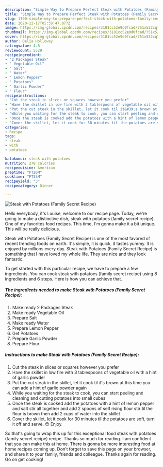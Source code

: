 ```yaml
---
description: "Simple Way to Prepare Perfect Steak with Potatoes (Family Secret Recipe)"
title: "Simple Way to Prepare Perfect Steak with Potatoes (Family Secret Recipe)"
slug: 1700-simple-way-to-prepare-perfect-steak-with-potatoes-family-secret-recipe
date: 2020-12-17T05:59:47.877Z
image: https://img-global.cpcdn.com/recipes/3101cc52e9d0fcad/751x532cq70/steak-with-potatoes-family-secret-recipe-recipe-main-photo.jpg
thumbnail: https://img-global.cpcdn.com/recipes/3101cc52e9d0fcad/751x532cq70/steak-with-potatoes-family-secret-recipe-recipe-main-photo.jpg
cover: https://img-global.cpcdn.com/recipes/3101cc52e9d0fcad/751x532cq70/steak-with-potatoes-family-secret-recipe-recipe-main-photo.jpg
author: Delia Holloway
ratingvalue: 4.8
reviewcount: 5529
recipeingredient:
- "2 Packages Steak"
- " Vegetable Oil"
- " Salt"
- " Water"
- " Lemon Pepper"
- " Potatoes"
- " Garlic Powder"
- " Flour"
recipeinstructions:
- "Cut the steak in slices or squares however you prefer"
- "Have the skillet in low fire with 3 tablespoons of vegetable oil with a hint of garlic powder"
- "Put the cut steak in the skillet, let it cook til it&#39;s brown at this time you can add a hint of garlic powder again"
- "While you waiting for the steak to cook, you can start peeling and cleaning and cutting potatoes​ into small cubes"
- "Once the steak is cooked add the potatoes with a hint of lemon pepper and salt stir all together and add 2 spoons of self rising flour stir til the flour is brown then add 2 cups of water into the skillet​"
- "Cover the skillet, let it cook for 30 minutes til the potatoes are soft, turn it off and serve. 😊 Enjoy."
categories:
- Recipe
tags:
- steak
- with
- potatoes

katakunci: steak with potatoes 
nutrition: 278 calories
recipecuisine: American
preptime: "PT20M"
cooktime: "PT33M"
recipeyield: "3"
recipecategory: Dinner

---
```



![Steak with Potatoes (Family Secret Recipe)](https://img-global.cpcdn.com/recipes/3101cc52e9d0fcad/751x532cq70/steak-with-potatoes-family-secret-recipe-recipe-main-photo.jpg)

Hello everybody, it's Louise, welcome to our recipe page. Today, we're going to make a distinctive dish, steak with potatoes (family secret recipe). One of my favorites food recipes. This time, I'm gonna make it a bit unique. This will be really delicious.



Steak with Potatoes (Family Secret Recipe) is one of the most favored of recent trending foods on earth. It's simple, it is quick, it tastes yummy. It is enjoyed by millions every day. Steak with Potatoes (Family Secret Recipe) is something that I have loved my whole life. They are nice and they look fantastic.


To get started with this particular recipe, we have to prepare a few ingredients. You can cook steak with potatoes (family secret recipe) using 8 ingredients and 6 steps. Here is how you can achieve that.

<!--inarticleads1-->

##### The ingredients needed to make Steak with Potatoes (Family Secret Recipe):

1. Make ready 2 Packages Steak
1. Make ready  Vegetable Oil
1. Prepare  Salt
1. Make ready  Water
1. Prepare  Lemon Pepper
1. Get  Potatoes
1. Prepare  Garlic Powder
1. Prepare  Flour




<!--inarticleads2-->

##### Instructions to make Steak with Potatoes (Family Secret Recipe):

1. Cut the steak in slices or squares however you prefer
1. Have the skillet in low fire with 3 tablespoons of vegetable oil with a hint of garlic powder
1. Put the cut steak in the skillet, let it cook til it&#39;s brown at this time you can add a hint of garlic powder again
1. While you waiting for the steak to cook, you can start peeling and cleaning and cutting potatoes​ into small cubes
1. Once the steak is cooked add the potatoes with a hint of lemon pepper and salt stir all together and add 2 spoons of self rising flour stir til the flour is brown then add 2 cups of water into the skillet​
1. Cover the skillet, let it cook for 30 minutes til the potatoes are soft, turn it off and serve. 😊 Enjoy.




So that's going to wrap this up for this exceptional food steak with potatoes (family secret recipe) recipe. Thanks so much for reading. I am confident that you can make this at home. There is gonna be more interesting food at home recipes coming up. Don't forget to save this page on your browser, and share it to your family, friends and colleague. Thanks again for reading. Go on get cooking!

